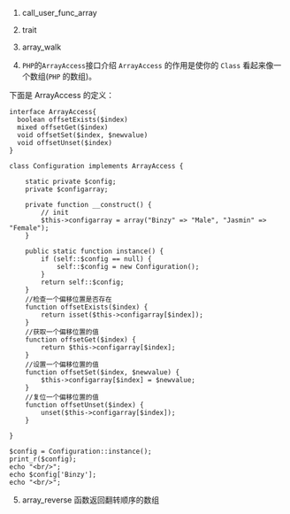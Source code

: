 1. call_user_func_array

2. trait

3. array_walk


4. `PHP`的`ArrayAccess`接口介绍
`ArrayAccess` 的作用是使你的 `Class` 看起来像一个数组(`PHP` 的数组)。

下面是 ArrayAccess 的定义：
```
interface ArrayAccess{
  boolean offsetExists($index)
  mixed offsetGet($index)
  void offsetSet($index, $newvalue)
  void offsetUnset($index)
}
```
```
class Configuration implements ArrayAccess {

    static private $config;
    private $configarray;

    private function __construct() {
        // init
        $this->configarray = array("Binzy" => "Male", "Jasmin" => "Female");
    }

    public static function instance() {
        if (self::$config == null) {
            self::$config = new Configuration();
        }
        return self::$config;
    }
    //检查一个偏移位置是否存在
    function offsetExists($index) {
        return isset($this->configarray[$index]);
    }
    //获取一个偏移位置的值
    function offsetGet($index) {
        return $this->configarray[$index];
    }
    //设置一个偏移位置的值
    function offsetSet($index, $newvalue) {
        $this->configarray[$index] = $newvalue;
    }
    //复位一个偏移位置的值
    function offsetUnset($index) {
        unset($this->configarray[$index]);
    }

}

$config = Configuration::instance();
print_r($config);
echo "<br/>";
echo $config['Binzy'];
echo "<br/>";
```

5. array_reverse 函数返回翻转顺序的数组
